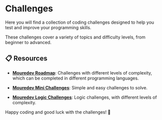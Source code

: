 # Challenges

Here you will find a collection of coding challenges designed to help you test and improve your programming skills. 

These challenges cover a variety of topics and difficulty levels, from beginner to advanced.

## 📋 Resources

- **[Mouredev Roadmap](https://retosdeprogramacion.com/roadmap/)**: Challenges with different levels of complexity, which can be completed in different programming languages.

- **[Mouredev Mini Challenges](https://retosdeprogramacion.com/mini/)**: Simple and easy challenges to solve.

- **[Mouredev Logic Challenges](https://retosdeprogramacion.com/mini/)**: Logic challenges, with different levels of complexity.


Happy coding and good luck with the challenges! 🚀